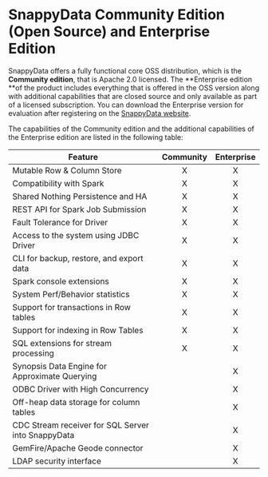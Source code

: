 # SnappyData Community Edition (Open Source) and Enterprise Edition

SnappyData offers a fully functional core OSS distribution, which is the **Community edition**, that is Apache 2.0 licensed. The **Enterprise edition **of the product includes everything that is offered in the OSS version along with additional capabilities that are closed source and only available as part of a licensed subscription. You can download the Enterprise version for evaluation after registering on the [SnappyData website](http://www.snappydata.io/download).

The capabilities of the Community edition and the additional capabilities of the Enterprise edition are listed in the following table:

| Feature | Community | Enterprise|
| ------------- |:-------------:| :-----:|
|Mutable Row & Column Store| X | X |
|Compatibility with Spark     | X | X |
| Shared Nothing Persistence and HA | X | X |
| REST API for Spark Job Submission | X | X |
| Fault Tolerance for Driver | X | X |
| Access to the system using JDBC Driver | X | X |
| CLI for backup, restore, and export data | X | X |
| Spark console extensions | X | X |
| System Perf/Behavior statistics | X | X |
| Support for transactions in Row tables | X | X |
| Support for indexing in Row Tables | X | X |
| SQL extensions for stream processing | X | X |
| Synopsis Data Engine for Approximate Querying |  | X |
| ODBC Driver with High Concurrency |  | X |
| Off-heap data storage for column tables |  | X |
| CDC Stream receiver for SQL Server into SnappyData |  | X |
| GemFire/Apache Geode connector |  | X |
| LDAP security interface |  | X |

